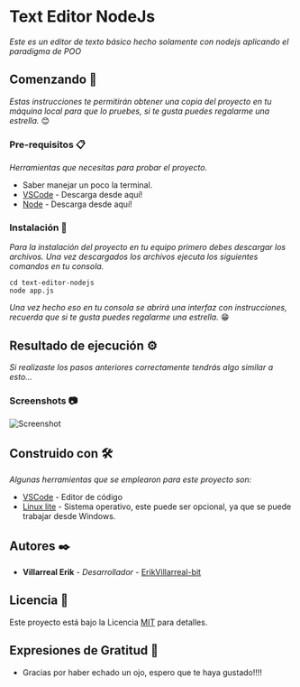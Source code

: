 # Text Editor NodeJs

_Este es un editor de texto básico hecho solamente con nodejs aplicando el paradigma de POO_

## Comenzando 🚀

_Estas instrucciones te permitirán obtener una copia del proyecto en tu máquina local para que lo pruebes, si te gusta puedes regalarme una estrella._ 😊

### Pre-requisitos 📋

_Herramientas que necesitas para probar el proyecto._

* Saber manejar un poco la terminal.
* [VSCode](https://code.visualstudio.com/download) - Descarga desde aquí!
* [Node](https://nodejs.org/es/download/) - Descarga desde aquí!

### Instalación 🔧

_Para la instalación del proyecto en tu equipo primero debes descargar los archivos. Una vez descargados los archivos ejecuta los siguientes comandos en tu consola._
```
cd text-editor-nodejs
node app.js
```

_Una vez hecho eso en tu consola se abrirá una interfaz con instrucciones, recuerda que si te gusta puedes regalarme una estrella._ 😁


## Resultado de ejecución ⚙️

_Si realizaste los pasos anteriores correctamente tendrás algo similar a esto..._

### Screenshots 📷
![Screenshot](https://user-images.githubusercontent.com/61395827/102169835-acad1300-3e58-11eb-8853-4732f3c32449.png)

## Construido con 🛠️

_Algunas herramientas que se emplearon para este proyecto son:_

* [VSCode](https://code.visualstudio.com/download) - Editor de código
* [Linux lite](https://www.linuxliteos.com/) - Sistema operativo, este puede ser opcional, ya que se puede trabajar desde Windows.

## Autores ✒️

* **Villarreal Erik** - *Desarrollador* - [ErikVillarreal-bit](https://github.com/ErikVillarreal-bit)

## Licencia 📄

Este proyecto está bajo la Licencia [MIT](https://es.wikipedia.org/wiki/Licencia_MIT#Caracter%C3%ADsticas_y_usos_de_esta_licencia) para detalles.

## Expresiones de Gratitud 🎁

* Gracias por haber echado un ojo, espero que te haya gustado!!!!
